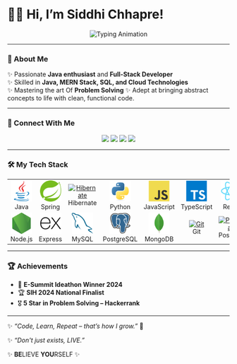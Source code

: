 # 👩‍💻 Hi, I’m Siddhi Chhapre!  

<p align="center">
<img src="https://readme-typing-svg.herokuapp.com?font=Fira+Code&size=22&pause=1000&color=FF1493&center=true&vCenter=true&width=650&lines=Software+Engineer+%7C+Logic+Builder;Tech+Enthusiast+%7C+Self+Learner;Code,+Coffee+%26+Creativity+☕💻" alt="Typing Animation" />

</p>

---

### 🌟 About Me  
✨ Passionate **Java enthusiast** and **Full-Stack Developer**  
✨ Skilled in **Java, MERN Stack, SQL, and Cloud Technologies**   
✨ Mastering the art Of **Problem Solving** 
✨ Adept at bringing abstract concepts to life with clean, functional code.

---

### 🔗 Connect With Me  
<p align="center">
  <a href="mailto:siddhichhapre2128@gmail.com"><img src="https://img.shields.io/badge/Email-D14836?style=for-the-badge&logo=gmail&logoColor=white"></a>
  <a href="https://www.linkedin.com/in/siddhi-c-05a0b9306/"><img src="https://img.shields.io/badge/LinkedIn-0077b5?style=for-the-badge&logo=linkedin&logoColor=white"></a>
  <a href="https://leetcode.com/siddhi_2321/"><img src="https://img.shields.io/badge/LeetCode-FFA116?style=for-the-badge&logo=leetcode&logoColor=black"></a>
  <a href="https://github.com/Siddhi2321"><img src="https://img.shields.io/badge/GitHub-100000?style=for-the-badge&logo=github&logoColor=white"></a>
</p>

---

### 🛠️ My Tech Stack

<table>
  <tr>
    <td align="center" width="96">
      <a href="#-languages">
        <img src="https://raw.githubusercontent.com/devicons/devicon/master/icons/java/java-original.svg" width="48" height="48" alt="Java" />
      </a>
      <br>Java
    </td>
    <td align="center" width="96">
      <a href="#-frameworks--tools">
        <img src="https://raw.githubusercontent.com/devicons/devicon/master/icons/spring/spring-original.svg" width="48" height="48" alt="Spring" />
      </a>
      <br>Spring
    </td>
    <td align="center" width="96">
      <a href="#-frameworks--tools">
        <img src="https://www.vectorlogo.zone/logos/hibernate/hibernate-icon.svg" width="48" height="48" alt="Hibernate" />
      </a>
      <br>Hibernate
    </td>
    <td align="center" width="96">
      <a href="#-languages">
        <img src="https://raw.githubusercontent.com/devicons/devicon/master/icons/python/python-original.svg" width="48" height="48" alt="Python" />
      </a>
      <br>Python
    </td>
    <td align="center" width="96">
      <a href="#-web-development">
        <img src="https://raw.githubusercontent.com/devicons/devicon/master/icons/javascript/javascript-original.svg" width="48" height="48" alt="JavaScript" />
      </a>
      <br>JavaScript
    </td>
     <td align="center" width="96">
      <a href="#-web-development">
        <img src="https://raw.githubusercontent.com/devicons/devicon/master/icons/typescript/typescript-original.svg" width="48" height="48" alt="TypeScript" />
      </a>
      <br>TypeScript
    </td>
    <td align="center" width="96">
      <a href="#-web-development">
        <img src="https://raw.githubusercontent.com/devicons/devicon/master/icons/react/react-original.svg" width="48" height="48" alt="React" />
      </a>
      <br>React
    </td>
    <td align="center" width="96">
      <a href="#-web-development">
        <img src="https://raw.githubusercontent.com/devicons/devicon/master/icons/nextjs/nextjs-original-wordmark.svg" width="48" height="48" alt="Next.js" />
      </a>
      <br>Next.js
    </td>
  </tr>
  <tr>
    <td align="center" width="96">
      <a href="#-web-development">
        <img src="https://raw.githubusercontent.com/devicons/devicon/master/icons/nodejs/nodejs-original.svg" width="48" height="48" alt="Node.js" />
      </a>
      <br>Node.js
    </td>
     <td align="center" width="96">
      <a href="#-web-development">
        <img src="https://raw.githubusercontent.com/devicons/devicon/master/icons/express/express-original.svg" width="48" height="48" alt="Express" />
      </a>
      <br>Express
    </td>
    <td align="center" width="96">
      <a href="#-databases">
        <img src="https://raw.githubusercontent.com/devicons/devicon/master/icons/mysql/mysql-original.svg" width="48" height="48" alt="MySQL" />
      </a>
      <br>MySQL
    </td>
    <td align="center" width="96">
      <a href="#-databases">
        <img src="https://raw.githubusercontent.com/devicons/devicon/master/icons/postgresql/postgresql-original.svg" width="48" height="48" alt="PostgreSQL" />
      </a>
      <br>PostgreSQL
    </td>
    <td align="center" width="96">
      <a href="#-databases">
        <img src="https://raw.githubusercontent.com/devicons/devicon/master/icons/mongodb/mongodb-original.svg" width="48" height="48" alt="MongoDB" />
      </a>
      <br>MongoDB
    </td>
    <td align="center" width="96">
      <a href="#-frameworks--tools">
        <img src="https://www.vectorlogo.zone/logos/git-scm/git-scm-icon.svg" width="48" height="48" alt="Git" />
      </a>
      <br>Git
    </td>
    <td align="center" width="96">
      <a href="#-frameworks--tools">
        <img src="https://www.vectorlogo.zone/logos/getpostman/getpostman-icon.svg" width="48" height="48" alt="Postman" />
      </a>
      <br>Postman
    </td>
    <td align="center" width="96">
      <a href="#-frameworks--tools">
        <img src="https://raw.githubusercontent.com/devicons/devicon/master/icons/amazonwebservices/amazonwebservices-original-wordmark.svg" width="48" height="48" alt="AWS" />
      </a>
      <br>AWS
    </td>
  </tr>
</table>


---

### 🏆 Achievements  
- 🥇 **E-Summit Ideathon Winner 2024**  
- 🏆 **SIH 2024 National Finalist**  
- 🎖️ **5 Star in Problem Solving – Hackerrank**  

---



✨ *“Code, Learn, Repeat – that’s how I grow.”* 🚀

✨ *“Don't just exists, LIVE.”* 

✨ **BE**LIEVE **YOU**RSELF ✨


